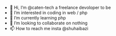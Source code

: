 - 👋 Hi, I’m @caten-tech a freelance devoloper to be
- 👀 I’m interested in coding in web / php
- 🌱 I’m currently learning php
- 💞️ I’m looking to collaborate on nothing
- 📫 How to reach me insta @shuhaibazi
<!---
caten-tech/caten-tech is a ✨ special ✨ repository because its `README.md` (this file) appears on your GitHub profile.
You can click the Preview link to take a look at your changes.
--->

